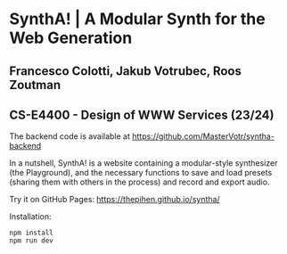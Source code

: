 # SynthA! | A Modular Synth for the Web Generation
## Francesco Colotti, Jakub Votrubec, Roos Zoutman
## CS-E4400 - Design of WWW Services (23/24)

The backend code is available at https://github.com/MasterVotr/syntha-backend 

In a nutshell, SynthA! is a website containing a modular-style synthesizer (the Playground), and the necessary functions to save and load presets (sharing them with others in the process) and record and export audio.

Try it on GitHub Pages: https://thepihen.github.io/syntha/

Installation:
```
npm install
npm run dev
```
